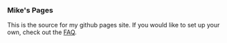 ### Mike's Pages

This is the source for my github pages site. If you would like to set up your own, check out the [FAQ](https://help.github.com/categories/github-pages-basics/).
